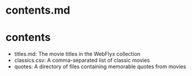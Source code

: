 # contents.md
# contents

- titles.md: The movie titles in the WebFlyx collection
- classics.csv: A comma-separated list of classic movies
- quotes: A directory of files containing memorable quotes from movies
